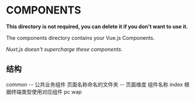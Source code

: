 # COMPONENTS

**This directory is not required, you can delete it if you don't want to use it.**

The components directory contains your Vue.js Components.

_Nuxt.js doesn't supercharge these components._


## 结构
common -- 公共业务组件
页面名称命名的文件夹 -- 页面维度
    组件名称
        index  根据终端类型使用对应组件
        pc
        wap

